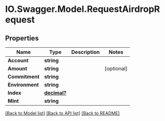 # IO.Swagger.Model.RequestAirdropRequest
## Properties

Name | Type | Description | Notes
------------ | ------------- | ------------- | -------------
**Account** | **string** |  | 
**Amount** | **string** |  | [optional] 
**Commitment** | **string** |  | 
**Environment** | **string** |  | 
**Index** | [**decimal?**](BigDecimal.md) |  | 
**Mint** | **string** |  | 

[[Back to Model list]](../README.md#documentation-for-models) [[Back to API list]](../README.md#documentation-for-api-endpoints) [[Back to README]](../README.md)

